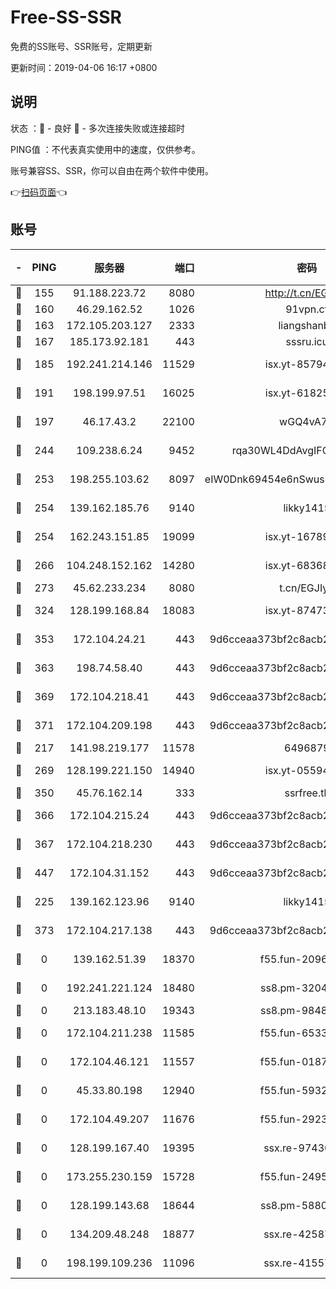 # Free-SS-SSR

免费的SS账号、SSR账号，定期更新

更新时间：2019-04-06 16:17 +0800

## 说明

状态     ：🙂 - 良好 🙁 - 多次连接失败或连接超时

PING值   ：不代表真实使用中的速度，仅供参考。

账号兼容SS、SSR，你可以自由在两个软件中使用。

👉[扫码页面](https://liesauer.github.io/Free-SS-SSR/)👈

## 账号

|-|PING|服务器|端口|密码|加密方式|区域|
|:----:|:----:|:-----:|-----:|:----:|:----:|:----:|
|🙂|155|91.188.223.72|8080|http://t.cn/EGJIyrl|rc4-md5|RU|
|🙂|160|46.29.162.52|1026|91vpn.cf|rc4-md5|RU|
|🙂|163|172.105.203.127|2333|liangshanbo|chacha20|JP|
|🙂|167|185.173.92.181|443|sssru.icu|rc4-md5|RU|
|🙂|185|192.241.214.146|11529|isx.yt-85794226|aes-256-cfb|US|
|🙂|191|198.199.97.51|16025|isx.yt-61825753|aes-256-cfb|US|
|🙂|197|46.17.43.2|22100|wGQ4vA7D|aes-256-gcm|RU|
|🙂|244|109.238.6.24|9452|rqa30WL4DdAvgIFG6Fs3znzTa|aes-256-cfb|FR|
|🙂|253|198.255.103.62|8097|eIW0Dnk69454e6nSwuspv9DmS201tQ0D|aes-256-cfb|US|
|🙂|254|139.162.185.76|9140|likky1415|aes-256-cfb|DE|
|🙂|254|162.243.151.85|19099|isx.yt-16789581|aes-256-cfb|US|
|🙂|266|104.248.152.162|14280|isx.yt-68368719|aes-256-cfb|SG|
|🙂|273|45.62.233.234|8080|t.cn/EGJIyrl|rc4-md5|CA|
|🙂|324|128.199.168.84|18083|isx.yt-87473888|aes-256-cfb|SG|
|🙂|353|172.104.24.21|443|9d6cceaa373bf2c8acb22e60b6a58be6|aes-256-cfb|US|
|🙂|363|198.74.58.40|443|9d6cceaa373bf2c8acb22e60b6a58be6|aes-256-cfb|US|
|🙂|369|172.104.218.41|443|9d6cceaa373bf2c8acb22e60b6a58be6|aes-256-cfb|US|
|🙂|371|172.104.209.198|443|9d6cceaa373bf2c8acb22e60b6a58be6|aes-256-cfb|US|
|🙂|217|141.98.219.177|11578|6496879|chacha20|US|
|🙂|269|128.199.221.150|14940|isx.yt-05594016|aes-256-cfb|SG|
|🙂|350|45.76.162.14|333|ssrfree.tk|rc4|SG|
|🙂|366|172.104.215.24|443|9d6cceaa373bf2c8acb22e60b6a58be6|aes-256-cfb|US|
|🙂|367|172.104.218.230|443|9d6cceaa373bf2c8acb22e60b6a58be6|aes-256-cfb|US|
|🙂|447|172.104.31.152|443|9d6cceaa373bf2c8acb22e60b6a58be6|aes-256-cfb|US|
|🙁|225|139.162.123.96|9140|likky1415|aes-256-cfb|JP|
|🙁|373|172.104.217.138|443|9d6cceaa373bf2c8acb22e60b6a58be6|aes-256-cfb|US|
|🙁|0|139.162.51.39|18370|f55.fun-20968647|aes-256-cfb|SG|
|🙁|0|192.241.221.124|18480|ss8.pm-32044618|aes-256-cfb|US|
|🙁|0|213.183.48.10|19343|ss8.pm-98489424|rc4-md5|RU|
|🙁|0|172.104.211.238|11585|f55.fun-65338054|aes-256-cfb|US|
|🙁|0|172.104.46.121|11557|f55.fun-01871509|aes-256-cfb|SG|
|🙁|0|45.33.80.198|12940|f55.fun-59324256|aes-256-cfb|US|
|🙁|0|172.104.49.207|11676|f55.fun-29234040|aes-256-cfb|SG|
|🙁|0|128.199.167.40|19395|ssx.re-97436053|aes-256-cfb|SG|
|🙁|0|173.255.230.159|15728|f55.fun-24959941|aes-256-cfb|US|
|🙁|0|128.199.143.68|18644|ss8.pm-58805448|aes-256-cfb|SG|
|🙁|0|134.209.48.248|18877|ssx.re-42587403|aes-256-cfb|US|
|🙁|0|198.199.109.236|11096|ssx.re-41557165|aes-256-cfb|US|
